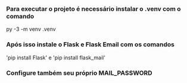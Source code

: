### Para executar o projeto é necessário instalar o .venv com o comando
py -3 -m venv .venv
### Após isso instale o Flask e Flask Email com os comandos
'pip install Flask' e 'pip install flask_mail'
### Configure também seu próprio MAIL_PASSWORD

